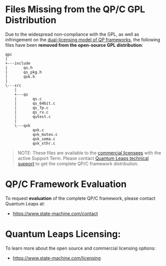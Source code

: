 # Files Missing from the QP/C GPL Distribution
Due to the widespread non-compliance with the GPL, as well as infringement
on the [dual-licensing model of QP frameworks][Lic], the following files
have been **removed from the open-source GPL distribution**:

```
qpc
|
+---include
|       qs.h
|       qs_pkg.h
|       qxk.h
|
\---src
    |
    +---qs
    |       qs.c
    |       qs_64bit.c
    |       qs_fp.c
    |       qs_rx.c
    |       qutest.c
    |
    \---qxk
            qxk.c
            qxk_mutex.c
            qxk_sema.c
            qxk_xthr.c
```

> NOTE: These files are available to the [commercial licensees][Cust] with
the active Support Term. Please contact [Quantum Leaps technical support][Sup]
to get the complete QP/C framework distribution.

# QP/C Framework Evaluation
To request **evaluation** of the complete QP/C framework, please contact
Quantum Leaps at:
- https://www.state-machine.com/contact

# Quantum Leaps Licensing:
To learn more about the open source and commercial licensing options:
- https://www.state-machine.com/licensing

   [Lic]:    <https://www.state-machine.com/licensing>
   [Cust]:   <https://www.state-machine.com/customers>
   [Sup]:    <mailto:support@state-machine.com>
